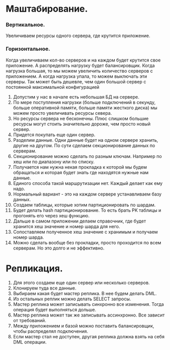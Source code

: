 # Маштабирование.

### Вертикальное. 
Увеличиваем ресурсы одного сервера, где крутится приложение.

### Горизонтальное. 
Когда увеличиваем кол-во серверов и на каждом будет крутится свое приложение. А распределять нагрузку будет балансировщик.
Когда нагрузка большая, то мы можем увеличить количество серверов с приложением. А когда нагрузка упала, то можем выключать эти серверы. Так может быть дешевле, чем один большой сервер с постоянной максимальной конфигурацией

  1. Допустим у нас в начале есть небольшая БД на сервере. 
  2. По мере поступления нагрузки (больше подключений в секунду, больше оперативной памяти, больше памяти жесткого диска) мы можем просто увеличивать ресурсы севера. 
  3. Но ресурсы сервера не бесконечны. Плюс слишком большие ресурсы могут стоить значительно дороже, чем просто новый сервер.
  4. Придется покупать еще один сервер.
  5. Разделим данные. Одни данные будет на одном сервере хранить, другие на другом. По сути сделаем секционирование данных по серверам. 
  6. Секционирование можно сделать по разным ключам. Например по хеш или по диапазону или по списку. 
  7. Получается нам нужна некая прокладка к которой мы будем обращаться и которая будет знать где находятся нужные нам данные.
  8. Единого способа такой маршрутизации нет. Каждый делает как ему надо. 
  9. Нормальный вариант - это на каждом сервере устанавливаем базу данных.
  10. Создаем таблицы, которые хотим партиционировать по шардам.
  11. Будет делать hash партиционирование. То есть брать PK таблицы и прогонять его через хеш функцию. 
  12. Дальше в самом приложении делаем справочник, где будет хранится хеш значение и номер шарда для него.
  13. Сопоставляем полученное хеш значение с хранимым и получаем номер шарда. 
  14. Можно сделать вообще без прокладки, просто проходится по всем серверам. Но это долго и не эффективно. 


# Репликация.
  1. Для этого создаем еще один сервер или несколько серверов. 
  2. Клонируем туда все данные. 
  3. Выбираем какая будет мастер реплика. В нее будем делать DML. 
  4. Из остальных реплик можно делать SELECT запросы. 
  5. Мастер реплика может записывать синхронно все изменения. Тогда операция будет выполняться дольше.
  6. Мастер реплика может так же записывать ассинхронно. Все зависит от требований.
  7. Между приложением и базой можно поставить балансировщик, чтобы распределял подключения. 
  8. Если мастер стал не доступен, другая реплика должна взять на себя DML операции. 




